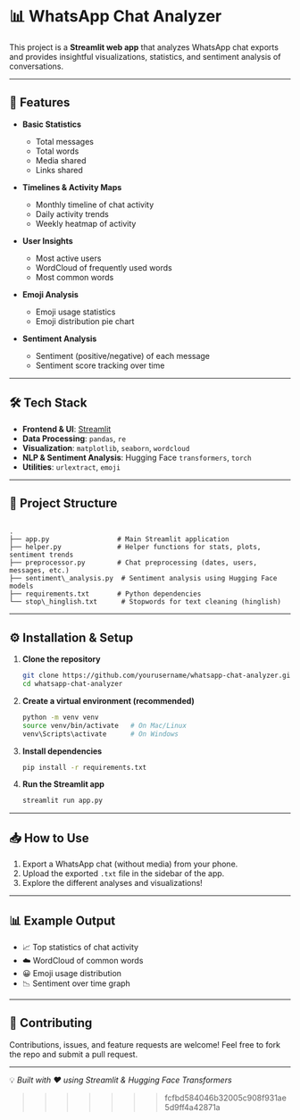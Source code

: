 # 📊 WhatsApp Chat Analyzer

This project is a **Streamlit web app** that analyzes WhatsApp chat exports and provides insightful visualizations, statistics, and sentiment analysis of conversations.  

---

## 🚀 Features
- **Basic Statistics**
  - Total messages  
  - Total words  
  - Media shared  
  - Links shared  

- **Timelines & Activity Maps**
  - Monthly timeline of chat activity  
  - Daily activity trends  
  - Weekly heatmap of activity  

- **User Insights**
  - Most active users  
  - WordCloud of frequently used words  
  - Most common words  

- **Emoji Analysis**
  - Emoji usage statistics  
  - Emoji distribution pie chart  

- **Sentiment Analysis**
  - Sentiment (positive/negative) of each message  
  - Sentiment score tracking over time  

---

## 🛠️ Tech Stack
- **Frontend & UI**: [Streamlit](https://streamlit.io/)  
- **Data Processing**: `pandas`, `re`  
- **Visualization**: `matplotlib`, `seaborn`, `wordcloud`  
- **NLP & Sentiment Analysis**: Hugging Face `transformers`, `torch`  
- **Utilities**: `urlextract`, `emoji`

---

## 📂 Project Structure
```

.
├── app.py                 # Main Streamlit application
├── helper.py              # Helper functions for stats, plots, sentiment trends
├── preprocessor.py        # Chat preprocessing (dates, users, messages, etc.)
├── sentiment\_analysis.py  # Sentiment analysis using Hugging Face models
├── requirements.txt       # Python dependencies
└── stop\_hinglish.txt      # Stopwords for text cleaning (hinglish)

````

---

## ⚙️ Installation & Setup

1. **Clone the repository**
   ```bash
   git clone https://github.com/yourusername/whatsapp-chat-analyzer.git
   cd whatsapp-chat-analyzer
   ```

2. **Create a virtual environment (recommended)**

   ```bash
   python -m venv venv
   source venv/bin/activate   # On Mac/Linux
   venv\Scripts\activate      # On Windows
   ```

3. **Install dependencies**

   ```bash
   pip install -r requirements.txt
   ```

4. **Run the Streamlit app**

   ```bash
   streamlit run app.py
   ```

---

## 📥 How to Use

1. Export a WhatsApp chat (without media) from your phone.
2. Upload the exported `.txt` file in the sidebar of the app.
3. Explore the different analyses and visualizations!

---

## 📊 Example Output

* 📈 Top statistics of chat activity
* ☁️ WordCloud of common words
* 😀 Emoji usage distribution
* 📉 Sentiment over time graph

---

## 🤝 Contributing

Contributions, issues, and feature requests are welcome!
Feel free to fork the repo and submit a pull request.

---


💡 *Built with ❤️ using Streamlit & Hugging Face Transformers*

>>>>>>> fcfbd584046b32005c908f931ae5d9ff4a42871a
